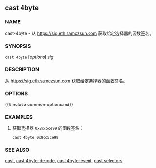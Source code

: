 ## cast 4byte

### NAME

cast-4byte - 从 <https://sig.eth.samczsun.com> 获取给定选择器的函数签名。

### SYNOPSIS

``cast 4byte`` [*options*] *sig*

### DESCRIPTION

从 <https://sig.eth.samczsun.com> 获取给定选择器的函数签名。

### OPTIONS

{{#include common-options.md}}

### EXAMPLES

1. 获取选择器 `0x8cc5ce99` 的函数签名：
    ```sh
    cast 4byte 0x8cc5ce99
    ```

### SEE ALSO

[cast](./cast.md), [cast 4byte-decode](./cast-4byte-decode.md), [cast 4byte-event](./cast-4byte-event.md), [cast selectors](./cast-selectors.md)